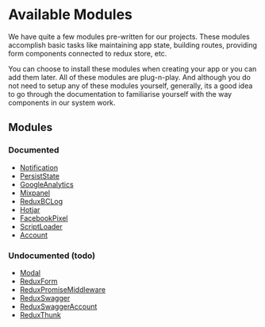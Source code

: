 # Available Modules

We have quite a few modules pre-written for our projects. These modules accomplish basic tasks like maintaining app state, building routes, providing form components connected to redux store, etc.

You can choose to install these modules when creating your app or you can add them later. All of these modules are plug-n-play.
And although you do not need to setup any of these modules yourself, generally, its a good idea to go through the documentation to familiarise yourself with the way components in our system work.

## Modules

### Documented

- [Notification](notification.md)
- [PersistState](persiststate.md)
- [GoogleAnalytics](googleanalytics.md)
- [Mixpanel](mixpanel.md)
- [ReduxBCLog](reduxbclog.md)
- [Hotjar](hotjar.md)
- [FacebookPixel](facebookpixel.md)
- [ScriptLoader](scriptloader.md)
- [Account](account.md)

### Undocumented (todo)

- [Modal](modal.md)
- [ReduxForm](reduxform.md)
- [ReduxPromiseMiddleware](reduxpromisemiddleware.md)
- [ReduxSwagger](reduxswagger.md)
- [ReduxSwaggerAccount](reduxswaggeraccount.md)
- [ReduxThunk](reduxthunk.md)
